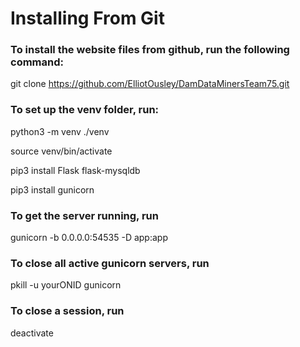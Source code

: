 
# Installing From Git
### To install the website files from github, run the following command:

git clone https://github.com/ElliotOusley/DamDataMinersTeam75.git

### To set up the venv folder, run:

python3 -m venv ./venv

source venv/bin/activate

pip3 install Flask flask-mysqldb

pip3 install gunicorn

### To get the server running, run

gunicorn -b 0.0.0.0:54535 -D app:app

### To close all active gunicorn servers, run

pkill -u yourONID gunicorn

### To close a session, run
deactivate
